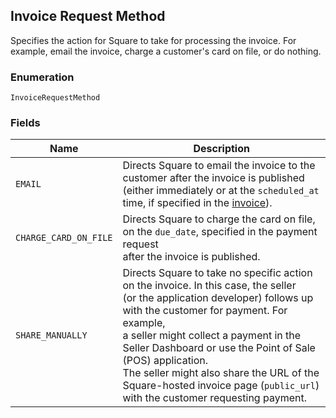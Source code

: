 ## Invoice Request Method

Specifies the action for Square to take for processing the invoice. For example,
email the invoice, charge a customer's card on file, or do nothing.

### Enumeration

`InvoiceRequestMethod`

### Fields

| Name | Description |
|  --- | --- |
| `EMAIL` | Directs Square to email the invoice to the customer after the invoice is published<br>(either immediately or at the `scheduled_at` time, if specified in the [invoice](#type-invoice)). |
| `CHARGE_CARD_ON_FILE` | Directs Square to charge the card on file, on the `due_date`, specified in the payment request<br>after the invoice is published. |
| `SHARE_MANUALLY` | Directs Square to take no specific action on the invoice. In this case, the seller<br>(or the application developer) follows up with the customer for payment. For example,<br>a seller might collect a payment in the Seller Dashboard or use the Point of Sale (POS) application.<br>The seller might also share the URL of the Square-hosted invoice page (`public_url`) with the customer requesting payment. |

